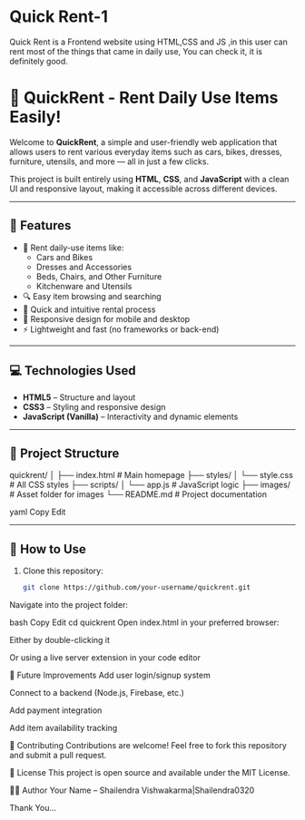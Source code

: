 # Quick Rent-1
Quick Rent is a Frontend website using HTML,CSS and JS ,in this user can rent most of the things that came in daily use, You can check it, it is definitely good.
# 🚀 QuickRent - Rent Daily Use Items Easily!

Welcome to **QuickRent**, a simple and user-friendly web application that allows users to rent various everyday items such as cars, bikes, dresses, furniture, utensils, and more — all in just a few clicks.

This project is built entirely using **HTML**, **CSS**, and **JavaScript** with a clean UI and responsive layout, making it accessible across different devices.

---

## 🌟 Features

- 🛒 Rent daily-use items like:
  - Cars and Bikes
  - Dresses and Accessories
  - Beds, Chairs, and Other Furniture
  - Kitchenware and Utensils
- 🔍 Easy item browsing and searching
- 🧾 Quick and intuitive rental process
- 📱 Responsive design for mobile and desktop
- ⚡ Lightweight and fast (no frameworks or back-end)

---

## 💻 Technologies Used

- **HTML5** – Structure and layout
- **CSS3** – Styling and responsive design
- **JavaScript (Vanilla)** – Interactivity and dynamic elements

---

## 📂 Project Structure

quickrent/
│
├── index.html # Main homepage
├── styles/
│ └── style.css # All CSS styles
├── scripts/
│ └── app.js # JavaScript logic
├── images/ # Asset folder for images
└── README.md # Project documentation

yaml
Copy
Edit

---

## 🧪 How to Use

1. Clone this repository:
   ```bash
   git clone https://github.com/your-username/quickrent.git
Navigate into the project folder:

bash
Copy
Edit
cd quickrent
Open index.html in your preferred browser:

Either by double-clicking it

Or using a live server extension in your code editor


📌 Future Improvements
Add user login/signup system

Connect to a backend (Node.js, Firebase, etc.)

Add payment integration

Add item availability tracking

🙌 Contributing
Contributions are welcome! Feel free to fork this repository and submit a pull request.

📄 License
This project is open source and available under the MIT License.

👨‍💻 Author
Your Name – Shailendra Vishwakarma|Shailendra0320

Thank You...



